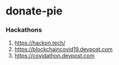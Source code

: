 # donate-pie

### Hackathons
1. https://hackon.tech/
2. https://blockchaincovid19.devpost.com
3. https://covidathon.devpost.com

